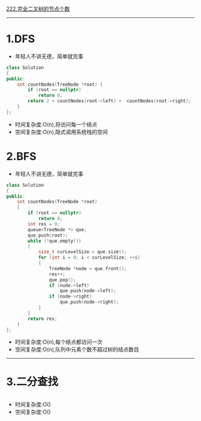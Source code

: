 [222.完全二叉树的节点个数](https://leetcode-cn.com/problems/count-complete-tree-nodes/)

***


# 1.DFS
- 年轻人不讲无德，简单就完事
```cpp
class Solution
{
public:
    int countNodes(TreeNode *root) {
        if (root == nullptr)
            return 0;
        return 2 + countNodes(root->left) +  countNodes(root->right);
    }
};
```

- 时间复杂度:O(n),将访问每一个结点
- 空间复杂度:O(n),隐式调用系统栈的空间



# 2.BFS
- 年轻人不讲无德，简单就完事
```cpp
class Solution
{
public:
    int countNodes(TreeNode *root)
    {
        if (root == nullptr)
            return 0;
        int res = 0;
        queue<TreeNode *> que;
        que.push(root);
        while (!que.empty())
        {
            size_t curLevelSize = que.size();
            for (int i = 0; i < curLevelSize; ++i)
            {
                TreeNode *node = que.front();
                res++;
                que.pop();
                if (node->left)
                    que.push(node->left);
                if (node->right)
                    que.push(node->right);
            }
        }
        return res;
    }
};
```

- 时间复杂度:O(n),每个结点都访问一次
- 空间复杂度:O(n),队列中元素个数不超过树的结点数目

***

# 3.二分查找

```cpp
```

- 时间复杂度:O()
- 空间复杂度:O()
